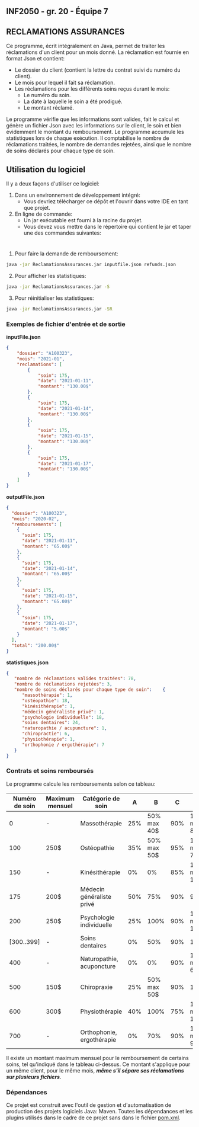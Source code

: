 ## INF2050 - gr. 20 - Équipe 7

## RECLAMATIONS ASSURANCES

Ce programme, écrit intégralement en Java, permet de traiter les réclamations d'un client pour un mois donné.
La réclamation est fournie en format Json et contient:

+ Le dossier du client (contient la lettre du contrat suivi du numéro du client).
+ Le mois pour lequel il fait sa réclamation.
+ Les réclamations pour les différents soins reçus durant le mois:
    - Le numéro du soin.
    - La date à laquelle le soin a été prodigué.
    - Le montant réclamé.

Le programme vérifie que les informations sont valides, fait le calcul et génère un fichier Json avec les informations sur le client, le soin et bien évidemment le montant du remboursement.
Le programme accumule les statistiques lors de chaque exécution. Il comptabilise le nombre de réclamations traitées, le nombre de demandes rejetées, ainsi que le nombre de soins déclarés pour chaque type de soin.

## Utilisation du logiciel
Il y a deux façons d'utiliser ce logiciel:
1.  Dans un environnement de développement intégré:
    + Vous devriez télécharger ce dépôt et l'ouvrir dans votre IDE en tant que projet.
2.  En ligne de commande:
    + Un jar exécutable est fourni à la racine du projet.
    + Vous devez vous mettre dans le répertoire qui contient le jar et taper une des commandes suivantes:
#
1. Pour faire la demande de remboursement:
```bash 
java -jar ReclamationsAssurances.jar inputfile.json refunds.json
```
2. Pour afficher les statistiques:
```bash 
java -jar ReclamationsAssurances.jar -S
```
3. Pour réinitialiser les statistiques:
```bash
java -jar ReclamationsAssurances.jar -SR
```
### Exemples de fichier d'entrée et de sortie

**inputFile.json**

```json
{
    "dossier": "A100323",
    "mois": "2021-01",
    "reclamations": [
        {
            "soin": 175,
            "date": "2021-01-11",
            "montant": "130.00$"
        },
        {
            "soin": 175,
            "date": "2021-01-14",
            "montant": "130.00$"
        },
        {
            "soin": 175,
            "date": "2021-01-15",
            "montant": "130.00$"
        },
        {
            "soin": 175,
            "date": "2021-01-17",
            "montant": "130.00$"
        }
    ]
}
```

**outputFile.json**

```json
{
  "dossier": "A100323",
  "mois": "2020-02",
  "remboursements": [
    {
      "soin": 175,
      "date": "2021-01-11",
      "montant": "65.00$"
    },
    {
      "soin": 175,
      "date": "2021-01-14",
      "montant": "65.00$"
    },
    {
      "soin": 175,
      "date": "2021-01-15",
      "montant": "65.00$"
    },
    {
      "soin": 175,
      "date": "2021-01-17",
      "montant": "5.00$"
    }
  ],
  "total": "200.00$"
}
```

**statistiques.json**

```json
{
   "nombre de réclamations valides traitées": 78,
   "nombre de réclamations rejetées": 3,
   "nombre de soins déclarés pour chaque type de soin":    {
      "massothérapie": 1,
      "ostéopathie": 18,
      "kinésithérapie": 1,
      "médecin généraliste privé": 1,
      "psychologie individuelle": 18,
      "soins dentaires": 24,
      "naturopathie / acupuncture": 1,
      "chiropractie": 6,
      "physiothérapie": 1,
      "orthophonie / ergothérapie": 7
   }
}
```

### Contrats et soins remboursés

Le programme calcule les remboursements selon ce tableau:

| Numéro de soin | Maximum mensuel |     Catégorie de soin     |  A  |       B      |  C  |       D       |       E      |
| -------------- | --------------- | ------------------------- | --- | ------------ | --- | ------------- | ------------ |
|       0        |        -        |       Massothérapie       | 25% |  50% max 40$ | 90% | 100% max  85$ |     15%      |
|      100       |       250$      |        Ostéopathie        | 35% |  50% max 50$ | 95% | 100% max  75$ |     25%      |
|      150       |        -        |       Kinésithérapie      |  0% |       0%     | 85% | 100% max 150$ |     15%      |
|      175       |       200$      | Médecin généraliste privé | 50% |      75%     | 90% |      95%      |  25% max 20$ |
|      200       |       250$      |  Psychologie individuelle | 25% |     100%     | 90% | 100% max 100$ |     12%      |
|  \[300..399\]  |        -        |      Soins dentaires      |  0% |      50%     | 90% |     100%      |     60%      |
|      400       |        -        | Naturopathie, acuponcture |  0% |       0%     | 90% | 100% max  65$ |  25% max 15$ |
|      500       |       150$      |        Chiropraxie        | 25% |  50% max 50$ | 90% |     100%      |  30% max 20$ |
|      600       |       300$      |       Physiothérapie      | 40% |     100%     | 75% | 100% max 100$ |     15%      |
|      700       |        -        | Orthophonie, ergothérapie |  0% |      70%     | 90% | 100% max  90$ |     22%      |

Il existe un montant maximum mensuel pour le remboursement de certains soins, tel qu'indiqué dans le tableau ci-dessus.
Ce montant s'applique pour un même client, pour le même mois, ***même s'il sépare ses réclamations sur plusieurs fichiers***.


### Dépendances

Ce projet est construit avec l'outil de gestion et d'automatisation de production des projets logiciels Java: Maven.
Toutes les dépendances et les plugins utilisés dans le cadre de ce projet sans dans le fichier [pom.xml](https://gitlab.info.uqam.ca/inf2050-h21/equipe7/equipe7/-/blob/master/pom.xml).




